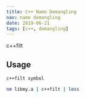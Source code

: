 ```yaml
---
title: C++ Name Demangling
nav: name demangling
date: 2019-06-21
tags: [c++, demangling]
---
```


c++filt

## Usage
```bash
c++filt symbol
```


```bash
nm libmy.a | c++filt | less
```
